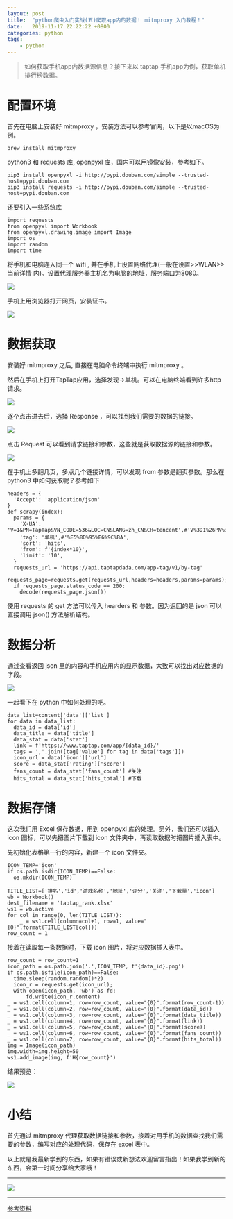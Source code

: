 ```yaml
---
layout: post
title:  "python爬虫入门实战(五)爬取app内的数据！ mitmproxy 入门教程！"
date:   2019-11-17 22:22:22 +0800
categories: python
tags:
    - python
---
```

> 如何获取手机app内数据源信息？接下来以 taptap 手机app为例，获取单机排行榜数据。  

# 配置环境

首先在电脑上安装好 mitmproxy ，安装方法可以参考官网，以下是以macOS为例。  

```
brew install mitmproxy
```

python3 和 requests 库,  openpyxl 库，国内可以用镜像安装，参考如下。  

```
pip3 install openpyxl -i http://pypi.douban.com/simple --trusted-host=pypi.douban.com
pip3 install requests -i http://pypi.douban.com/simple --trusted-host=pypi.douban.com
```

还要引入一些系统库  

```
import requests
from openpyxl import Workbook
from openpyxl.drawing.image import Image
import os
import random
import time
```

将手机和电脑连入同一个 wifi , 并在手机上设置网络代理(一般在设置>>WLAN>>当前详情 内)。设置代理服务器主机名为电脑的地址，服务端口为8080。  

![](/img/in-post/201911/1117-proxy.png)  

手机上用浏览器打开网页，安装证书。  

![](/img/in-post/201911/1117-author.png)  

# 数据获取

安装好 mitmproxy  之后, 直接在电脑命令终端中执行 mitmproxy 。  

然后在手机上打开TapTap应用，选择发现->单机。可以在电脑终端看到许多http请求。  

![](/img/in-post/201911/1117-mitmproxy-1.png)  

逐个点击进去后，选择 Response ，可以找到我们需要的数据的链接。  

![](/img/in-post/201911/1117-mitmproxy-2.png)  

点击 Request 可以看到请求链接和参数，这些就是获取数据源的链接和参数。  

![](/img/in-post/201911/1117-mitmproxy-3.png)  

在手机上多翻几页，多点几个链接详情，可以发现 from 参数是翻页参数。那么在 python3 中如何获取呢？参考如下  

```
headers = {
  'Accept': 'application/json' 
}
def scrapy(index):
  params = {
    'X-UA': 'V=1&PN=TapTap&VN_CODE=536&LOC=CN&LANG=zh_CN&CH=tencent',#'V%3D1%26PN%3DTapTap%26VN_CODE%3D536%26LOC%3DCN%26LANG%3Dzh_CN%26CH%3Dtencent',
    'tag': '单机',#'%E5%8D%95%E6%9C%BA',
    'sort': 'hits',
    'from': f'{index*10}',
    'limit': '10',
  }
  requests_url = 'https://api.taptapdada.com/app-tag/v1/by-tag'
  requests_page=requests.get(requests_url,headers=headers,params=params);
  if requests_page.status_code == 200:
    decode(requests_page.json())
```

使用 requests 的 get 方法可以传入 hearders 和 参数。因为返回的是 json 可以直接调用 json() 方法解析结构。  

# 数据分析

通过查看返回 json 里的内容和手机应用内的显示数据，大致可以找出对应数据的字段。  

![](/img/in-post/201911/1117-data.png)  

一起看下在 python 中如何处理的吧。  

```
data_list=content['data']['list']
for data in data_list:
  data_id = data['id']
  data_title = data['title']
  data_stat = data['stat']
  link = f'https://www.taptap.com/app/{data_id}/'
  tags = ','.join([tag['value'] for tag in data['tags']])
  icon_url = data['icon']['url']
  score = data_stat['rating']['score']
  fans_count = data_stat['fans_count'] #关注
  hits_total = data_stat['hits_total'] #下载
```

# 数据存储

这次我们用 Excel 保存数据，用到 openpyxl 库的处理。另外，我们还可以插入 icon 图标，可以先把图片下载到 icon 文件夹中，再读取数据时把图片插入表中。  

先初始化表格第一行的内容，新建一个 icon 文件夹。  

```
ICON_TEMP='icon'
if os.path.isdir(ICON_TEMP)==False:
  os.mkdir(ICON_TEMP)

TITLE_LIST=['排名','id','游戏名称','地址','评分','关注','下载量','icon']
wb = Workbook()
dest_filename = 'taptap_rank.xlsx'
ws1 = wb.active
for col in range(0, len(TITLE_LIST)):
    _ = ws1.cell(column=col+1, row=1, value="{0}".format(TITLE_LIST[col]))
row_count = 1
```

接着在读取每一条数据时，下载 icon 图片，将对应数据插入表中。  

```
row_count = row_count+1    
icon_path = os.path.join('.',ICON_TEMP, f'{data_id}.png')
if os.path.isfile(icon_path)==False:
  time.sleep(random.random()*2)
  icon_r = requests.get(icon_url);
  with open(icon_path, 'wb') as fd:
      fd.write(icon_r.content)
_ = ws1.cell(column=1, row=row_count, value="{0}".format(row_count-1))
_ = ws1.cell(column=2, row=row_count, value="{0}".format(data_id))
_ = ws1.cell(column=3, row=row_count, value="{0}".format(data_title))
_ = ws1.cell(column=4, row=row_count, value="{0}".format(link))
_ = ws1.cell(column=5, row=row_count, value="{0}".format(score))
_ = ws1.cell(column=6, row=row_count, value="{0}".format(fans_count))
_ = ws1.cell(column=7, row=row_count, value="{0}".format(hits_total))
img = Image(icon_path)
img.width=img.height=50
ws1.add_image(img, f'H{row_count}')
```

结果预览：  

![](/img/in-post/201911/1117-result.gif)  

# 小结

首先通过 mitmproxy 代理获取数据链接和参数，接着对用手机的数据查找我们需要的参数，编写对应的处理代码，保存在 excel 表中。  

以上就是我最新学到的东西，如果有错误或新想法欢迎留言指出！如果我学到新的东西，会第一时间分享给大家哦！  

--- 

![](/img/in-post/bottom.png)  

---  

[参考资料](https://mp.weixin.qq.com/s/N3AwWoqmw7zNh_4hjuweSw)  